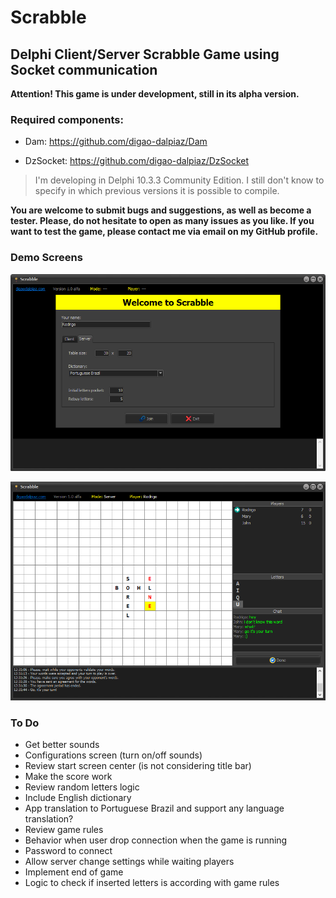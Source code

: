 # Scrabble

## Delphi Client/Server Scrabble Game using Socket communication

**Attention! This game is under development, still in its alpha version.**

### Required components:

- Dam: https://github.com/digao-dalpiaz/Dam

- DzSocket: https://github.com/digao-dalpiaz/DzSocket

> I'm developing in Delphi 10.3.3 Community Edition. I still don't know to specify in which previous versions it is possible to compile.

**You are welcome to submit bugs and suggestions, as well as become a tester. Please, do not hesitate to open as many issues as you like. If you want to test the game, please contact me via email on my GitHub profile.**

### Demo Screens

![Welcome screen](Images/demo_welcome.png)

![Playing screen](Images/demo_playing.png)

### To Do

- Get better sounds
- Configurations screen (turn on/off sounds)
- Review start screen center (is not considering title bar)
- Make the score work
- Review random letters logic
- Include English dictionary
- App translation to Portuguese Brazil and support any language translation?
- Review game rules
- Behavior when user drop connection when the game is running
- Password to connect
- Allow server change settings while waiting players
- Implement end of game
- Logic to check if inserted letters is according with game rules
